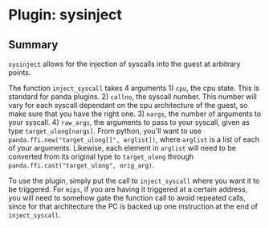 Plugin: sysinject
===========

Summary
------
`sysinject` allows for the injection of syscalls into the guest at arbitrary points. 

The function `inject_syscall` takes 4 arguments
    1) `cpu`, the cpu state. This is standard for panda plugins.
    2) `callno`, the syscall number. This number will vary for each syscall dependant on the cpu architecture of the guest, so make sure that you have the right one.
    3) `nargs`, the number of arguments to your syscall.
    4) `raw_args`, the arguments to pass to your syscall, given as type `target_ulong[nargs]`. From python, you'll want to use `panda.ffi.new("target_ulong[]", arglist])`, where `arglist` is a list of each of your arguments. Likewise, each element in `arglist` will need to be converted from its original type to `target_ulong` through `panda.ffi.cast("target_ulong", orig_arg)`.

To use the plugin, simply put the call to `inject_syscall` where you want it to be triggered. For `mips`, if you are having it triggered at a certain address, you will need to somehow gate the function call to avoid repeated calls, since for that architecture the PC is backed up one instruction at the end of `inject_syscall`.